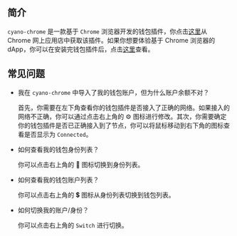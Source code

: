 
## 简介

`cyano-chrome` 是一款基于 `Chrome` 浏览器开发的钱包插件，你点击[这里](https://chrome.google.com/webstore/detail/cyano-wallet/dkdedlpgdmmkkfjabffeganieamfklkm?hl=zh-CN)从 Chrome 网上应用店中获取该插件。如果你想要体验基于 Chrome 浏览器的 dApp，你可以在安装完钱包插件后，点击[这里](https://dapp.review/explore/ont)查看。

## 常见问题

- 我在 `cyano-chrome` 中导入了我的钱包账户，但为什么账户余额不对？
  
  首先，你需要在左下角查看你的钱包插件是否接入了正确的网络。如果接入的网络不正确，你可以通过点击右上角的 ⚙️ 图标进行修改。其次，你需要确定你的钱包插件是否已正确接入到了节点，你可以将鼠标移动到右下角的图标查看是否显示为 `Connected`。

- 如何查看我的钱包身份列表？

  你可以点击右上角的 🎫 图标切换到身份列表。

- 如何查看我的钱包账户列表？

  你可以点击右上角的 💲 图标从身份列表切换到钱包列表。

- 如何切换我的账户/身份？

  你可以点击右上角的 `Switch` 进行切换。